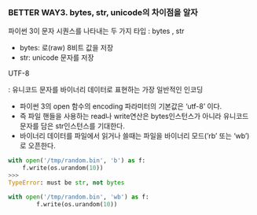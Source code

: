 ### BETTER WAY3. bytes, str, unicode의 차이점을 알자

파이썬 3이 문자 시퀀스를 나타내는 두 가지 타입 : bytes , str

- bytes: 로(raw) 8비트 값을 저장
- str: unicode 문자를 저장

UTF-8

: 유니코드 문자를 바이너리 데이터로 표현하는 가장 일반적인 인코딩

- 파이썬 3의 open 함수의 encoding 파라미터의 기본값은 ‘utf-8’ 이다.
- 즉 파일 핸들을 사용하는 read나 write연산은 bytes인스턴스가 아니라 유니코드 문자를 담은 str인스턴스를 기대한다.
- 바이너리 데이터를 파일에서 읽거나 쓸때는 파일을 바이너리 모드(’rb’ 또는 ‘wb’) 로 오픈한다.

```python
with open('/tmp/random.bin', 'b') as f:
    f.write(os.urandom(10))
>>>
TypeError: must be str, not bytes

with open('/tmp/random.bin', 'wb') as f:
		f.write(os.urandom(10))
```